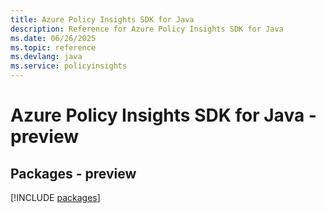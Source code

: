 ```yaml
---
title: Azure Policy Insights SDK for Java
description: Reference for Azure Policy Insights SDK for Java
ms.date: 06/26/2025
ms.topic: reference
ms.devlang: java
ms.service: policyinsights
---
```

# Azure Policy Insights SDK for Java - preview
## Packages - preview
[!INCLUDE [packages](policy-insights-index.md)]